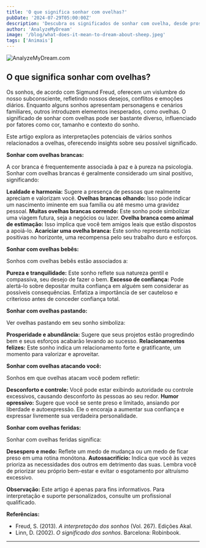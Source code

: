 ```yaml
---
title: 'O que significa sonhar com ovelhas?'
pubDate: '2024-07-29T05:00:00Z'
description: 'Descubra os significados de sonhar com ovelha, desde prosperidade e segurança até traição e medo.'
author: 'AnalyzeMyDream'
image: '/blog/what-does-it-mean-to-dream-about-sheep.jpeg'
tags: ['Animais']
---
```


![AnalyzeMyDream.com](/blog/what-does-it-mean-to-dream-about-sheep.jpeg)

## O que significa sonhar com ovelhas?

Os sonhos, de acordo com Sigmund Freud, oferecem um vislumbre do nosso subconsciente, refletindo nossos desejos, conflitos e emoções diários. Enquanto alguns sonhos apresentam personagens e cenários familiares, outros introduzem elementos inesperados, como ovelhas. O significado de sonhar com ovelhas pode ser bastante diverso, influenciado por fatores como cor, tamanho e contexto do sonho.

Este artigo explora as interpretações potenciais de vários sonhos relacionados a ovelhas, oferecendo insights sobre seu possível significado.

**Sonhar com ovelhas brancas:**

A cor branca é frequentemente associada à paz e à pureza na psicologia. Sonhar com ovelhas brancas é geralmente considerado um sinal positivo, significando:

**Lealdade e harmonia:** Sugere a presença de pessoas que realmente apreciam e valorizam você.
**Ovelhas brancas olhando:** Isso pode indicar um nascimento iminente em sua família ou até mesmo uma gravidez pessoal. 
**Muitas ovelhas brancas correndo:** Este sonho pode simbolizar uma viagem futura, seja a negócios ou lazer.
**Ovelha branca como animal de estimação:** Isso implica que você tem amigos leais que estão dispostos a apoiá-lo.
**Acariciar uma ovelha branca:** Este sonho representa notícias positivas no horizonte, uma recompensa pelo seu trabalho duro e esforços.

**Sonhar com ovelhas bebês:**

Sonhos com ovelhas bebês estão associados a:

**Pureza e tranquilidade:** Este sonho reflete sua natureza gentil e compassiva, seu desejo de fazer o bem.
**Excesso de confiança:** Pode alertá-lo sobre depositar muita confiança em alguém sem considerar as possíveis consequências. Enfatiza a importância de ser cauteloso e criterioso antes de conceder confiança total.

**Sonhar com ovelhas pastando:**

Ver ovelhas pastando em seu sonho simboliza:

**Prosperidade e abundância:** Sugere que seus projetos estão progredindo bem e seus esforços acabarão levando ao sucesso.
**Relacionamentos felizes:** Este sonho indica um relacionamento forte e gratificante, um momento para valorizar e aproveitar.

**Sonhar com ovelhas atacando você:**

Sonhos em que ovelhas atacam você podem refletir:

**Desconforto e controle:** Você pode estar exibindo autoridade ou controle excessivos, causando desconforto às pessoas ao seu redor.
**Humor opressivo:** Sugere que você se sente preso e limitado, ansiando por liberdade e autoexpressão. Ele o encoraja a aumentar sua confiança e expressar livremente sua verdadeira personalidade.

**Sonhar com ovelhas feridas:**

Sonhar com ovelhas feridas significa:

**Desespero e medo:** Reflete um medo de mudança ou um medo de ficar preso em uma rotina monótona.
**Autossacrifício:** Indica que você às vezes prioriza as necessidades dos outros em detrimento das suas. Lembra você de priorizar seu próprio bem-estar e evitar o esgotamento por altruísmo excessivo.

**Observação:** Este artigo é apenas para fins informativos. Para interpretação e suporte personalizados, consulte um profissional qualificado.

**Referências:**

* Freud, S. (2013). *A interpretação dos sonhos* (Vol. 267). Edições Akal. 
* Linn, D. (2002). *O significado dos sonhos*. Barcelona: Robinbook.

---